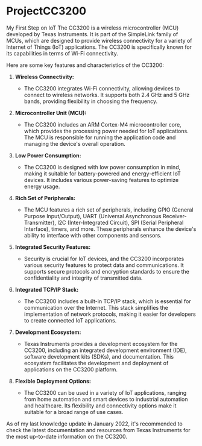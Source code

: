 # ProjectCC3200
My First Step on IoT
The CC3200 is a wireless microcontroller (MCU) developed by Texas Instruments. It is part of the SimpleLink family of MCUs, which are designed to provide wireless connectivity for a variety of Internet of Things (IoT) applications. The CC3200 is specifically known for its capabilities in terms of Wi-Fi connectivity.

Here are some key features and characteristics of the CC3200:

1. **Wireless Connectivity:**
   - The CC3200 integrates Wi-Fi connectivity, allowing devices to connect to wireless networks. It supports both 2.4 GHz and 5 GHz bands, providing flexibility in choosing the frequency.

2. **Microcontroller Unit (MCU):**
   - The CC3200 includes an ARM Cortex-M4 microcontroller core, which provides the processing power needed for IoT applications. The MCU is responsible for running the application code and managing the device's overall operation.

3. **Low Power Consumption:**
   - The CC3200 is designed with low power consumption in mind, making it suitable for battery-powered and energy-efficient IoT devices. It includes various power-saving features to optimize energy usage.

4. **Rich Set of Peripherals:**
   - The MCU features a rich set of peripherals, including GPIO (General Purpose Input/Output), UART (Universal Asynchronous Receiver-Transmitter), I2C (Inter-Integrated Circuit), SPI (Serial Peripheral Interface), timers, and more. These peripherals enhance the device's ability to interface with other components and sensors.

5. **Integrated Security Features:**
   - Security is crucial for IoT devices, and the CC3200 incorporates various security features to protect data and communications. It supports secure protocols and encryption standards to ensure the confidentiality and integrity of transmitted data.

6. **Integrated TCP/IP Stack:**
   - The CC3200 includes a built-in TCP/IP stack, which is essential for communication over the Internet. This stack simplifies the implementation of network protocols, making it easier for developers to create connected IoT applications.

7. **Development Ecosystem:**
   - Texas Instruments provides a development ecosystem for the CC3200, including an integrated development environment (IDE), software development kits (SDKs), and documentation. This ecosystem facilitates the development and deployment of applications on the CC3200 platform.

8. **Flexible Deployment Options:**
   - The CC3200 can be used in a variety of IoT applications, ranging from home automation and smart devices to industrial automation and healthcare. Its flexibility and connectivity options make it suitable for a broad range of use cases.

As of my last knowledge update in January 2022, it's recommended to check the latest documentation and resources from Texas Instruments for the most up-to-date information on the CC3200.
